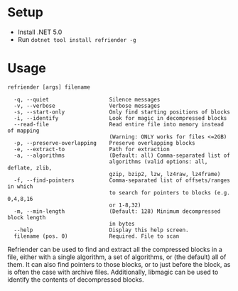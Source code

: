 Setup
=====

- Install .NET 5.0
- Run `dotnet tool install refriender -g`

Usage
=====

`refriender [args] filename`

```
  -q, --quiet                   Silence messages
  -v, --verbose                 Verbose messages
  -s, --start-only              Only find starting positions of blocks
  -i, --identify                Look for magic in decompressed blocks
  --read-file                   Read entire file into memory instead of mapping
                                (Warning: ONLY works for files <=2GB)
  -p, --preserve-overlapping    Preserve overlapping blocks
  -e, --extract-to              Path for extraction
  -a, --algorithms              (Default: all) Comma-separated list of
                                algorithms (valid options: all, deflate, zlib,
                                gzip, bzip2, lzw, lz4raw, lz4frame)
  -f, --find-pointers           Comma-separated list of offsets/ranges in which
                                to search for pointers to blocks (e.g. 0,4,8,16
                                or 1-8,32)
  -m, --min-length              (Default: 128) Minimum decompressed block length
                                in bytes
  --help                        Display this help screen.
  filename (pos. 0)             Required. File to scan
```

Refriender can be used to find and extract all the compressed blocks in a file, either with a single algorithm, a set of algorithms, or (the default) all of them. It can also find pointers to those blocks, or to just before the block, as is often the case with archive files. Additionally, libmagic can be used to identify the contents of decompressed blocks.
